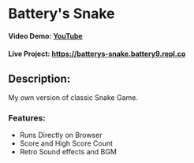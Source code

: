 # Battery's Snake
#### Video Demo:  [YouTube](https://youtu.be/FKSh0FEsCZk)
#### Live Project: https://batterys-snake.battery9.repl.co
<h2> Description:</h2>
My own version of classic Snake Game.
<h3>Features:</h3>
<ul>
  <li>Runs Directly on Browser</li>
  <li>Score and High Score Count</li>
  <li>Retro Sound effects and BGM</li>
</ul>